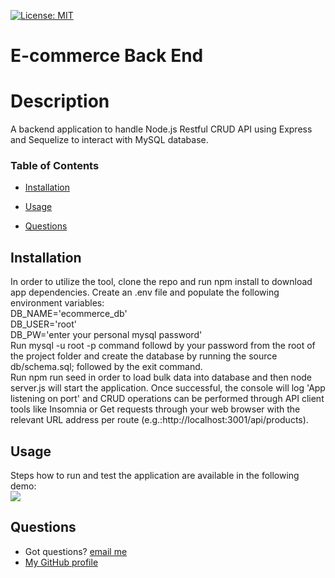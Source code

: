 [![License: MIT](https://img.shields.io/badge/License-MIT-yellow.svg)](https://opensource.org/licenses/MIT)

# E-commerce Back End

# Description

A backend application to handle Node.js Restful CRUD API using Express and Sequelize to interact with MySQL database.

### Table of Contents

- [Installation](#installation)
- [Usage](#usage)

- [Questions](#questions)

## Installation

In order to utilize the tool, clone the repo and run npm install to download app dependencies. Create an .env file and populate the following
environment variables:<br>
DB_NAME='ecommerce_db'<br>
DB_USER='root' <br>
DB_PW='enter your personal mysql password'<br>
Run mysql -u root -p command followd by your password from the root of the project folder and create the database by running the source db/schema.sql; followed by the exit command.<br>
Run npm run seed in order to load bulk data into database and then node server.js will start the application.
Once successful, the console will log 'App listening on port' and CRUD operations can be performed through API client tools like Insomnia or Get requests through your web browser with the relevant URL address per route (e.g.:http://localhost:3001/api/products).

## Usage

Steps how to run and test the application are available in the following demo:<br>
![](assets/images/demo_e_commerce_api.gif)

## Questions

- Got questions? [email me](mailto:caspi.home@gmail.com)<br>
- [My GitHub profile](https://github.com/hcs847)
